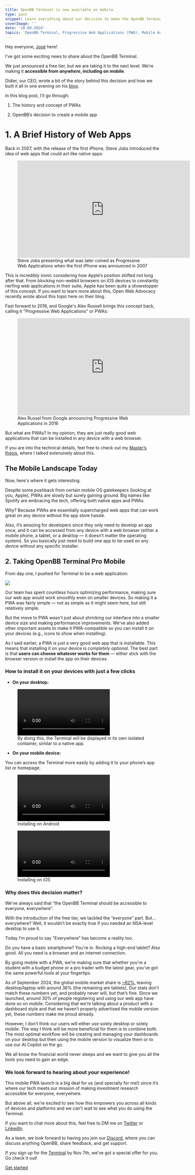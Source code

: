 ```yaml
---
title: OpenBB Terminal is now available on mobile
type: post
snippet: Learn everything about our decision to make the OpenBB Terminal accessible — and even installable — everywhere.
coverImage: ''
date: '10.09.2024'
topics: 'OpenBB Terminal, Progressive Web Applications (PWA), Mobile Accessibility, Web Apps, Cross-Platform Development, Financial Technology (FinTech), Investment Research, Data Accessibility'
---
```


Hey everyone, [José](https://openbb.co/blog/jose-donato) here!

I've got some exciting news to share about the OpenBB Terminal.

We just announced a free tier, but we are taking it to the next level. We’re making it **accessible from *anywhere*, including on mobile**.

Didier, our CEO, wrote a bit of the story behind this decision and how we built it all in one evening on his [blog](https://didierlopes.beehiiv.com/p/openbb-mobile-app-coming-soon).

In this blog post, I’ll go through:

1. The history and concept of PWAs

2. OpenBB’s decision to create a mobile app

# 1. A Brief History of Web Apps

Back in 2007, with the release of the first iPhone, Steve Jobs introduced the idea of web apps that could act like native apps:

<figure>
  <iframe width="560" height="315" src="https://www.youtube.com/embed/QvQ9JNm_qWc?si=Xsej-MS1T2RAOsdj" title="YouTube video player" frameborder="0" allow="accelerometer; autoplay; clipboard-write; encrypted-media; gyroscope; picture-in-picture; web-share" referrerpolicy="strict-origin-when-cross-origin" allowfullscreen></iframe>
  <figcaption>
    Steve Jobs presenting what was later coined as Progressive Web Applications when the first iPhone was announced in 2007
  </figcaption>
</figure>

This is incredibly ironic considering how Apple’s position shifted not long after that. From blocking non-webkit browsers on iOS devices to constantly nerfing web applications in their suite, Apple has been quite a showstopper of this concept. If you want to learn more about this, Open Web Advocacy recently wrote about this topic here on their blog.

Fast forward to 2016, and Google's Alex Russell brings this concept back, calling it "Progressive Web Applications" or PWAs:

<figure>
  <iframe width="560" height="315" src="https://www.youtube.com/embed/JP5p6t3wNLA?si=VALYQ_c2GJAh4ACR" title="YouTube video player" title="YouTube video player" frameborder="0" allow="accelerometer; autoplay; clipboard-write; encrypted-media; gyroscope; picture-in-picture; web-share" referrerpolicy="strict-origin-when-cross-origin" allowfullscreen></iframe>
  <figcaption>
    Alex Russel from Google announcing Progressive Web Applications in 2016
  </figcaption>
</figure>

But what are PWAs? In my opinion, they are just really good web applications that can be installed in any device with a web browser.

If you are into the technical details, feel free to check out my [Master’s thesis](https://jose-donato.deno.dev/master_thesis.pdf), where I talked extensively about this.

## The Mobile Landscape Today

Now, here's where it gets interesting.

Despite some pushback from certain mobile OS gatekeepers (looking at you, Apple), PWAs are slowly but surely gaining ground. Big names like Spotify are embracing the tech, offering both native apps and PWAs.

Why? Because PWAs are essentially supercharged web apps that can work great on any device without the app store hassle.

Also, it’s amazing for developers since they only need to develop an app once, and it can be accessed from any device with a web browser (either a mobile phone, a tablet, or a desktop — it doesn’t matter the operating system). So you basically just need to build one app to be used on any device without any specific installer.

## 2. Taking OpenBB Terminal Pro Mobile

From day one, I pushed for Terminal to be a web application:

![](https://openbb-cms.directus.app/assets/269228e7-d469-46f3-beae-dd455fb48987)

Our team has spent countless hours optimizing performance, making sure our web app would work smoothly even on smaller devices. So making it a PWA was fairly simple — not as simple as it might seem here, but still relatively simple.

But the move to PWA wasn't just about shrinking our interface into a smaller device size and making performance improvements. We’ve also added other important assets to make it PWA-compatible so you can install it on your devices (e.g., icons to show when installing).

As I said earlier, a PWA is just a very good web app that is installable. This means that installing it on your device is *completely optional*. The best part is that **users can choose whatever works for them** — either stick with the browser version or install the app on their devices.

### How to install it on your devices with just a few clicks

- **On your desktop:**


 <figure>
    <video style="max-height: auto; width: auto;" controls>
      <source src="https://openbb-cms.directus.app/assets/36685e54-d8c1-47ba-acd6-1692fabd768e" />
    </video>
  <figcaption>
    By doing this, the Terminal will be displayed in its own isolated container, similar to a native app.
  </figcaption>
</figure>

- **On your mobile device:**
 
 You can access the Terminal more easily by adding it to your phone’s app list or homepage:


 <figure>
            <video style="max-height: auto; width: auto;" controls>
  <source src="https://openbb-cms.directus.app/assets/5699793b-cef4-4fbb-8f2c-1deeca26ea41" />
</video>
            <figcaption>
               Installing on Android
            </figcaption>
        </figure>


<figure>
  <video style="max-height: auto; width: auto;" controls>
    <source src="https://openbb-cms.directus.app/assets/9bd37920-5776-4004-b6de-8650cd1f8c2a" />
  </video>
  <figcaption>
    Installing on iOS
  </figcaption>
</figure>


### Why does this decision matter?

We’ve always said that “the OpenBB Terminal should be accessible to everyone, everywhere”. 

With the introduction of the free tier, we tackled the “everyone” part. But… everywhere? Well, it wouldn’t be exactly true if you needed an NSA-level desktop to use it.

Today I’m proud to say “Everywhere” has become a reality too.

Do you have a basic smartphone? You're in. Rocking a high-end tablet? Also good. All you need is a browser and an internet connection.

By going mobile with a PWA, we’re making sure that whether you're a student with a budget phone or a pro trader with the latest gear, you've got the same powerful tools at your fingertips.

As of September 2024, the global mobile market share is [~62%](https://gs.statcounter.com/platform-market-share/desktop-mobile-tablet), leaving desktop/laptop with around 36% (the remaining are tablets). Our stats don’t match these numbers yet, and probably never will, but that’s fine. Since we launched, around 30% of people registering and using our web app have done so on mobile. Considering that we’re talking about a product with a dashboard style and that we haven’t properly advertised the mobile version yet, these numbers make me proud already.

However, I don’t think our users will either use solely desktop or solely mobile. The way I think will be more beneficial for them is to combine both. The most optimal workflow will be creating and managing your dashboards on your desktop but then using the mobile version to visualize them or to use our AI Copilot on the go.

We all know the financial world never sleeps and we want to give you all the tools you need to gain an edge.

### We look forward to hearing about *your* experience!

This mobile PWA launch is a big deal for us (and specially for me!) since it’s where our tech meets our mission of making investment research accessible for everyone, everywhere.

But above all, we’re excited to see how this empowers you across all kinds of devices and platforms and we can’t wait to see what you do using the Terminal.

If you want to chat more about this, feel free to DM me on [Twitter](https://x.com/josedonato__) or [LinkedIn](https://www.linkedin.com/in/jose-donato/).

As a team, we look forward to having you join our [Discord](https://discord.gg/dsJg8ftW), where you can discuss anything OpenBB, share feedback, and get support. 

If you sign up for the [Terminal](https://pro.openbb.co/register) by Nov 7th, we’ve got a special offer for you. Go check it out!

<a href="https://pro.openbb.co/" target="_blank" rel="noopener noreferrer" class="_btn">
Get started
  </a>